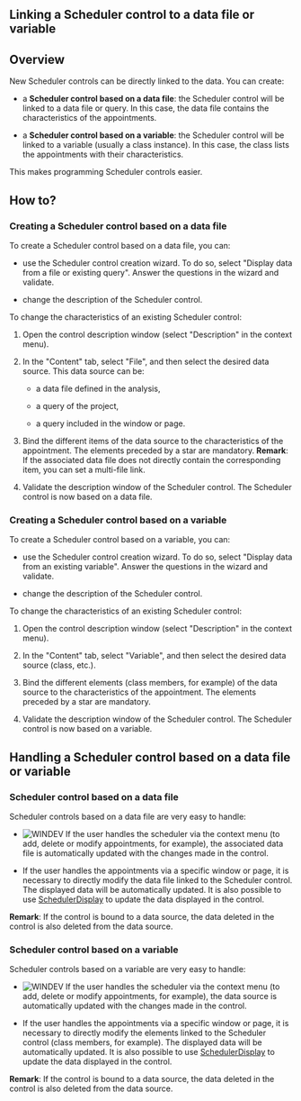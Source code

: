 
## Linking a Scheduler control to a data file or variable
			

<a name="NOTE1"></a>
<a name="NOTE1_1"></a>


## Overview
<a name="overview_ELTTEXTE000139"></a>
New Scheduler controls can be directly linked to the data. You can create: 

- a **Scheduler control based on a data file**: the Scheduler control will be linked to a data file or query. In this case, the data file contains the characteristics of the appointments. 

- a **Scheduler control based on a variable**: the Scheduler control will be linked to a variable (usually a class instance). In this case, the class lists the appointments with their characteristics. 




This makes programming Scheduler controls easier. 





## How to?
<a name="how_ELTTEXTE000163"></a>


### Creating a Scheduler control based on a data file
<a name="creating_scheduler_control_based_data_file_ELTPARAGRAPHE000020"></a>

To create a Scheduler control based on a data file, you can: 

- use the Scheduler control creation wizard. To do so, select "Display data from a file or existing query". Answer the questions in the wizard and validate. 

- change the description of the Scheduler control. 




To change the characteristics of an existing Scheduler control:

1. Open the control description window (select "Description" in the context menu). 

2. In the "Content" tab, select "File", and then select the desired data source. This data source can be: 

	- a data file defined in the analysis, 

	- a query of the project, 

	- a query included in the window or page. 




3. Bind the different items of the data source to the characteristics of the appointment. The elements preceded by a star are mandatory. 
	**Remark**: If the associated data file does not directly contain the corresponding item, you can set a multi-file link. 

4. Validate the description window of the Scheduler control. The Scheduler control is now based on a data file. 







### Creating a Scheduler control based on a variable
<a name="creating_scheduler_control_based_variable_ELTPARAGRAPHE000042"></a>

To create a Scheduler control based on a variable, you can: 

- use the Scheduler control creation wizard. To do so, select "Display data from an existing variable". Answer the questions in the wizard and validate. 

- change the description of the Scheduler control. 




To change the characteristics of an existing Scheduler control:

1. Open the control description window (select "Description" in the context menu). 

2. In the "Content" tab, select "Variable", and then select the desired data source (class, etc.). 

3. Bind the different elements (class members, for example) of the data source to the characteristics of the appointment. The elements preceded by a star are mandatory. 

4. Validate the description window of the Scheduler control. The Scheduler control is now based on a variable. 








## Handling a Scheduler control based on a data file or variable
<a name="handling_scheduler_control_based_data_file_variable_ELTTEXTE000193"></a>


### Scheduler control based on a data file
<a name="scheduler_control_based_data_file_ELTPARAGRAPHE000059"></a>

Scheduler controls based on a data file are very easy to handle: 

- ![WINDEV](https://doc.pcsoft.fr/ext/images/us/WD.png) If the user handles the scheduler via the context menu (to add, delete or modify appointments, for example), the associated data file is automatically updated with the changes made in the control. 

- If the user handles the appointments via a specific window or page, it is necessary to directly modify the data file linked to the Scheduler control. The displayed data will be automatically updated. It is also possible to use [SchedulerDisplay](../WDLang1/1000019426.md) to update the data displayed in the control. 




**Remark**: If the control is bound to a data source, the data deleted in the control is also deleted from the data source. 


### Scheduler control based on a variable
<a name="scheduler_control_based_variable_ELTPARAGRAPHE000077"></a>

Scheduler controls based on a variable are very easy to handle: 

- ![WINDEV](https://doc.pcsoft.fr/ext/images/us/WD.png) If the user handles the scheduler via the context menu (to add, delete or modify appointments, for example), the data source is automatically updated with the changes made in the control.

- If the user handles the appointments via a specific window or page, it is necessary to directly modify the elements linked to the Scheduler control (class members, for example). The displayed data will be automatically updated. It is also possible to use [SchedulerDisplay](../WDLang1/1000019426.md) to update the data displayed in the control.




**Remark**: If the control is bound to a data source, the data deleted in the control is also deleted from the data source.  


